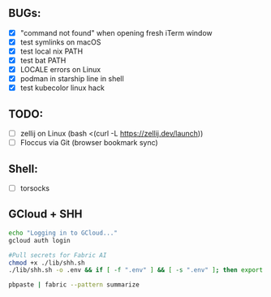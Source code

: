 ## BUGs:
- [X] "command not found" when opening fresh iTerm window
- [X] test symlinks on macOS
- [X] test local nix PATH
- [X] test bat PATH
- [X] LOCALE errors on Linux
- [X] podman in starship line in shell
- [X] test kubecolor linux hack

## TODO:
- [ ] zellij on Linux (bash <(curl -L https://zellij.dev/launch))
- [ ] Floccus via Git (browser bookmark sync)

## Shell:
- [ ] torsocks

## GCloud + SHH

```sh          
echo "Logging in to GCloud..."
gcloud auth login

#Pull secrets for Fabric AI
chmod +x ./lib/shh.sh
./lib/shh.sh -o .env && if [ -f ".env" ] && [ -s ".env" ]; then export $(grep -v '^#' .env | xargs) && rm .env; fi

pbpaste | fabric --pattern summarize
```

